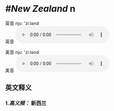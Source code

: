 # ***\#New Zealand*** n
英音 njuː 'ziːlənd  
英音
<audio src="./media/New Zealand1.aac" controls="controls"></audio>

美音 njuː 'ziːlənd  
美音
<audio src="./media/New Zealand.aac" controls="controls"></audio>



  

英文释义
---
### 1.*高义频：* **新西兰**  


